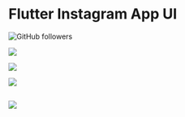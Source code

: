 # Flutter Instagram App UI

![GitHub followers](https://img.shields.io/github/followers/dhruvilxcode?label=Follow%3Adhruvilxcode&style=social)

![](https://github.com/dhruvilxcode/flutter-instagram-ui/blob/master/screenshots/Simulator%20Screen%20Shot%20-%20iPhone%2011%20Pro%20Max%20-%202020-02-14%20at%2016.40.23.png?raw=true)

![](https://github.com/dhruvilxcode/flutter-instagram-ui/blob/master/screenshots/Simulator%20Screen%20Shot%20-%20iPhone%2011%20Pro%20Max%20-%202020-02-14%20at%2016.40.29.png?raw=true)

![](https://github.com/dhruvilxcode/flutter-instagram-ui/blob/master/screenshots/Simulator%20Screen%20Shot%20-%20iPhone%2011%20Pro%20Max%20-%202020-02-14%20at%2016.40.36.png?raw=true)

![](https://github.com/dhruvilxcode/flutter-instagram-ui/blob/master/screenshots/Simulator%20Screen%20Shot%20-%20iPhone%2011%20Pro%20Max%20-%202020-02-14%20at%2016.40.45.png?raw=true)
------------
